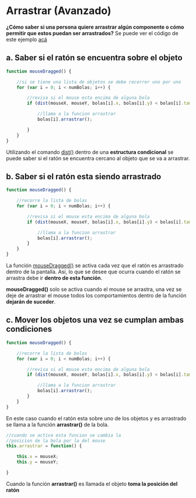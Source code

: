 # Arrastrar \(Avanzado\)

**¿Cómo saber si una persona quiere arrastrar algún componente o cómo permitir que estos puedan ser arrastrados?** Se puede ver el código de este ejemplo [acá](http://alpha.editor.p5js.org/laurajunco/sketches/SkozlcA0Z)

## a. Saber si el ratón se encuentra sobre el objeto

```javascript
function mouseDragged() {

    //si se tiene una lista de objetos se debe recorrer uno por uno 
    for (var i = 0; i < numBolas; i++) {

        //revisa si el mouse esta encima de alguna bola
        if (dist(mouseX, mouseY, bolas[i].x, bolas[i].y) < bolas[i].tam + 10) {

            //llama a la funcion arrastrar
            bolas[i].arrastrar();

        }
    }
}
```

Utilizando el comando [dist\(\)](https://p5js.org/reference/#/p5/dist) dentro de una **estructura condicional** se puede saber si el ratón se encuentra cercano al objeto que se va a arrastrar.

## b. Saber si el ratón esta siendo arrastrado

```javascript
function mouseDragged() {

    //recorre la lista de bolas  
    for (var i = 0; i < numBolas; i++) {

        //revisa si el mouse esta encima de alguna bola      
        if (dist(mouseX, mouseY, bolas[i].x, bolas[i].y) < bolas[i].tam + 10) {

            //llama a la funcion arrastrar
            bolas[i].arrastrar();
        }
    }
}
```

La función [mouseDragged\(\)](https://p5js.org/reference/#/p5/mouseDragged) se activa cada vez que el ratón es arrastrado dentro de la pantalla. Así, lo que se desee que ocurra cuando el ratón se arrastra debe ir **dentro de esta función**.

**mouseDragged\(\)** solo se activa cuando el mouse se arrastra, una vez se deje de arrastrar el mouse todos los comportamientos dentro de la función **dejarán de suceder**.

## c. Mover los objetos una vez se cumplan ambas condiciones

```javascript
function mouseDragged() {

    //recorre la lista de bolas
    for (var i = 0; i < numBolas; i++) {

        //revisa si el mouse esta encima de alguna bola
        if (dist(mouseX, mouseY, bolas[i].x, bolas[i].y) < bolas[i].tam + 10) {

            //llama a la funcion arrastrar
            bolas[i].arrastrar();
        }
    }
}
```

En este caso cuando el ratón esta sobre uno de los objetos y es arrastrado se llama a la función **arrastrar\(\)** de la bola.

```javascript
//cuando se activa esta funcion se cambia la 
//posicion de la bola por la del mouse
this.arrastrar = function() {

    this.x = mouseX;
    this.y = mouseY;

}
```

Cuando la función **arrastrar\(\)** es llamada el objeto **toma la posición del ratón**

